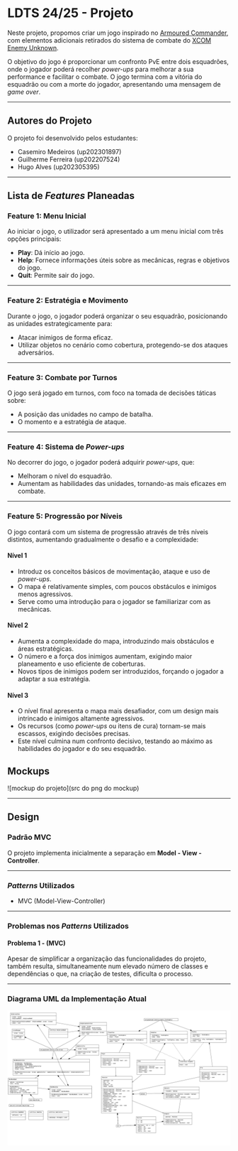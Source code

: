 # LDTS 24/25 - Projeto

Neste projeto, propomos criar um jogo inspirado no [Armoured Commander](https://store.steampowered.com/app/1361580/Armoured_Commander/), com elementos adicionais retirados do sistema de combate do [XCOM Enemy Unknown](https://store.steampowered.com/app/200510/XCOM_Enemy_Unknown/).

O objetivo do jogo é proporcionar um confronto PvE entre dois esquadrões, onde o jogador poderá recolher *power-ups* para melhorar a sua performance e facilitar o combate. O jogo termina com a vitória do esquadrão ou com a morte do jogador, apresentando uma mensagem de *game over*.

---

## Autores do Projeto

O projeto foi desenvolvido pelos estudantes:
- Casemiro Medeiros (up202301897)
- Guilherme Ferreira (up202207524)
- Hugo Alves (up202305395)

---

## Lista de *Features* Planeadas

### Feature 1: Menu Inicial
Ao iniciar o jogo, o utilizador será apresentado a um menu inicial com três opções principais:
- **Play**: Dá início ao jogo.
- **Help**: Fornece informações úteis sobre as mecânicas, regras e objetivos do jogo.
- **Quit**: Permite sair do jogo.

---

### Feature 2: Estratégia e Movimento
Durante o jogo, o jogador poderá organizar o seu esquadrão, posicionando as unidades estrategicamente para:
- Atacar inimigos de forma eficaz.
- Utilizar objetos no cenário como cobertura, protegendo-se dos ataques adversários.

---

### Feature 3: Combate por Turnos
O jogo será jogado em turnos, com foco na tomada de decisões táticas sobre:
- A posição das unidades no campo de batalha.
- O momento e a estratégia de ataque.

---

### Feature 4: Sistema de *Power-ups*
No decorrer do jogo, o jogador poderá adquirir *power-ups*, que:
- Melhoram o nível do esquadrão.
- Aumentam as habilidades das unidades, tornando-as mais eficazes em combate.

---
### Feature 5: Progressão por Níveis

O jogo contará com um sistema de progressão através de três níveis distintos, aumentando gradualmente o desafio e a complexidade:

#### Nível 1
- Introduz os conceitos básicos de movimentação, ataque e uso de *power-ups*.
- O mapa é relativamente simples, com poucos obstáculos e inimigos menos agressivos.
- Serve como uma introdução para o jogador se familiarizar com as mecânicas.

#### Nível 2
- Aumenta a complexidade do mapa, introduzindo mais obstáculos e áreas estratégicas.
- O número e a força dos inimigos aumentam, exigindo maior planeamento e uso eficiente de coberturas.
- Novos tipos de inimigos podem ser introduzidos, forçando o jogador a adaptar a sua estratégia.

#### Nível 3
- O nível final apresenta o mapa mais desafiador, com um design mais intrincado e inimigos altamente agressivos.
- Os recursos (como *power-ups* ou itens de cura) tornam-se mais escassos, exigindo decisões precisas.
- Este nível culmina num confronto decisivo, testando ao máximo as habilidades do jogador e do seu esquadrão.


## Mockups

![mockup do projeto](src do png do mockup)

---

## Design

### Padrão MVC
O projeto implementa inicialmente a separação em **Model - View - Controller**.

---

### *Patterns* Utilizados
- MVC (Model-View-Controller)

---

### Problemas nos *Patterns* Utilizados
#### Problema 1 - (MVC)
Apesar de simplificar a organização das funcionalidades do projeto, também resulta, simultaneamente num elevado
número de classes e dependências o que, na criação de testes, dificulta o processo.

---

### Diagrama UML da Implementação Atual
![UML atual](uml.png)